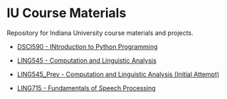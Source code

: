 # IU Course Materials

Repository for Indiana University course materials and projects.

- [DSCI590 - INtroduction to Python Programming](./DSCI590/)

- [LING545 - Computation and Linguistic Analysis](./LING545/)

- [LING545_Prev - Computation and Linguistic Analysis (Initial Attempt)](./LING545_Prev/)

- [LING715 - Fundamentals of Speech Processing](./LING715/)
